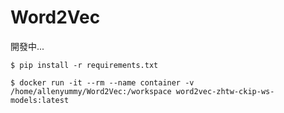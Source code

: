 # Word2Vec
開發中...

```
$ pip install -r requirements.txt
```

```
$ docker run -it --rm --name container -v /home/allenyummy/Word2Vec:/workspace word2vec-zhtw-ckip-ws-models:latest
```